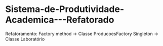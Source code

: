 # Sistema-de-Produtividade-Academica---Refatorado

Refatoramento:
Factory method -> Classe ProducoesFactory
Singleton -> Classe Laboratório
